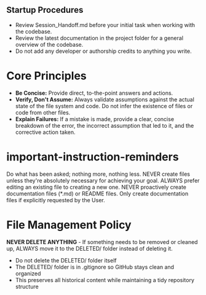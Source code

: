 ## Startup Procedures
- Review Session_Handoff.md before your initial task when working with the codebase.
- Review the latest documentation in the project folder for a general overview of the codebase.
- Do not add any developer or authorship credits to anything you write.

# Core Principles
- **Be Concise:** Provide direct, to-the-point answers and actions.
- **Verify, Don't Assume:** Always validate assumptions against the actual state of the file system and code. Do not infer the existence of files or code from other files.
- **Explain Failures:** If a mistake is made, provide a clear, concise breakdown of the error, the incorrect assumption that led to it, and the corrective action taken.

# important-instruction-reminders
Do what has been asked; nothing more, nothing less.
NEVER create files unless they're absolutely necessary for achieving your goal.
ALWAYS prefer editing an existing file to creating a new one.
NEVER proactively create documentation files (*.md) or README files. Only create documentation files if explicitly requested by the User.

# File Management Policy
**NEVER DELETE ANYTHING** - If something needs to be removed or cleaned up, ALWAYS move it to the DELETED/ folder instead of deleting it.
- Do not delete the DELETED/ folder itself
- The DELETED/ folder is in .gitignore so GitHub stays clean and organized
- This preserves all historical content while maintaining a tidy repository structure